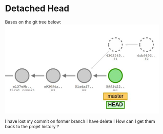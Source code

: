 # Detached Head

Bases on the git tree below:
![commit base](assets/head_move_1.JPG)

I have lost my commit on former branch I have delete !
How can I get them back to the projet history ?
